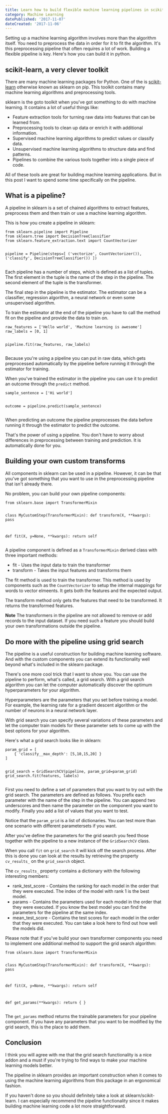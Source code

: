 ```yaml
---
title: Learn how to build flexible machine learning pipelines in scikit-learn
category: Machine Learning
datePublished: '2017-11-07'
dateCreated: '2017-11-06'
---
```

<!--kg-card-begin: markdown--><p>Setting up a machine learning algorithm involves more than the algorithm itself. You need to preprocess the data in order for it to fit the algorithm. It's this preprocessing pipeline that often requires a lot of work. Building a flexible pipeline is key. Here's how you can build it in python.</p>
<h2 id="scikitlearnaveryclevertoolkit">scikit-learn, a very clever toolkit</h2>
<p>There are many machine learning packages for Python. One of the is <a href="http://scikit-learn.org">scikit-learn</a> otherwise known as sklearn on pip. This toolkit contains many machine learning algorithms and preprocessing tools.</p>
<p>sklearn is the goto toolkit when you've got something to do with machine learning. It contains a lot of useful things like:</p>
<ul>
<li>Feature extraction tools for turning raw data into features that can be learned from.</li>
<li>Preprocessing tools to clean up data or enrich it with additional information.</li>
<li>Supervised machine learning algorithms to predict values or classify data.</li>
<li>Unsupervised machine learning algorithms to structure data and find patterns.</li>
<li>Pipelines to combine the various tools together into a single piece of code.</li>
</ul>
<p>All of these tools are great for building machine learning applications. But in this post I want to spend some time specifically on the pipeline.</p>
<h2 id="whatisapipeline">What is a pipeline?</h2>
<p>A pipeline in sklearn is a set of chained algorithms to extract features, preprocess them and then train or use a machine learning algorithm.</p>
<p>This is how you create a pipeline in sklearn:</p>
<pre><code class="language-python">from sklearn.pipeline import Pipeline
from sklearn.tree import DecisionTreeClassifier
from sklearn.feature_extraction.text import CountVectorizer

pipeline = Pipeline(steps=[
  ('vectorize', CountVectorizer()),
  ('classify', DecisionTreeClassifier())
])
</code></pre>
<p>Each pipeline has a number of steps, which is defined as a list of tuples. The first element in the tuple is the name of the step in the pipeline. The second element of the tuple is the transformer.</p>
<p>The final step in the pipeline is the estimator. The estimator can be a classifier, regression algorithm, a neural network or even some unsupervised algorithm.</p>
<p>To train the estimator at the end of the pipeline you have to call the method fit on the pipeline and provide the data to train on.</p>
<pre><code class="language-python">raw_features = ['Hello world', 'Machine learning is awesome']
raw_labels = [0, 1]

pipeline.fit(raw_features, raw_labels)
</code></pre>
<p>Because you're using a pipeline you can put in raw data, which gets preprocessed automatically by the pipeline before running it through the estimator for training.</p>
<p>When you've trained the estimator in the pipeline you can use it to predict an outcome through the <code>predict</code> method.</p>
<pre><code class="language-python">sample_sentence = ['Hi world']

outcome = pipeline.predict(sample_sentence)
</code></pre>
<p>When predicting an outcome the pipeline preprocesses the data before running it through the estimator to predict the outcome.</p>
<p>That's the power of using a pipeline. You don't have to worry about differences in preprocessing between training and prediction. It is automatically done for you.</p>
<h2 id="buildingyourowncustomtransforms">Building your own custom transforms</h2>
<p>All components in sklearn can be used in a pipeline. However, it can be that you've got something that you want to use in the preprocessing pipeline that isn't already there.</p>
<p>No problem, you can build your own pipeline components:</p>
<pre><code class="language-python">from sklearn.base import TransformerMixin

class MyCustomStep(TransformerMixin):
  def transform(X, **kwargs):
    pass
    
  def fit(X, y=None, **kwargs):
    return self
</code></pre>
<p>A pipeline component is defined as a <code>TransformerMixin</code> derived class with three important methods:</p>
<ul>
<li>fit - Uses the input data to train the transformer</li>
<li>transform - Takes the input features and transforms them</li>
</ul>
<p>The fit method is used to train the transformer. This method is used by components such as the <code>CountVectorizer</code> to setup the internal mappings for words to vector elmeents. It gets both the features and the expected output.</p>
<p>The transform method only gets the features that need to be transformed. It returns the transformed features.</p>
<p><strong>Note</strong> The transformers in the pipeline are not allowed to remove or add records to the input dataset. If you need such a feature you should build your own transformations outside the pipeline.</p>
<h2 id="domorewiththepipelineusinggridsearch">Do more with the pipeline using grid search</h2>
<p>The pipeline is a useful construction for building machine learning software. And with the custom components you can extend its functionality well beyond what's included in the sklearn package.</p>
<p>There's one more cool trick that I want to show you. You can use the pipeline to perform, what's called, a grid search. With a grid search algorithm you can let the computer automatically discover the optimum hyperparameters for your algorithm.</p>
<p>Hyperparameters are the parameters that you set before training a model. For example, the learning rate for a gradient descent algorithm or the number of neurons in a neural network layer.</p>
<p>With grid search you can specify several variations of these parameters and let the computer train models for these parameter sets to come up with the best options for your algorithm.</p>
<p>Here's what a grid search looks like in sklearn:</p>
<pre><code class="language-python">param_grid = [
    { 'classify__max_depth': [5,10,15,20] }
]

grid_search = GridSearchCV(pipeline, param_grid=param_grid)
grid_search.fit(features, labels)
</code></pre>
<p>First you need to define a set of parameters that you want to try out with the grid search. The parameters are defined as follows. You prefix each parameter with the name of the step in the pipeline. You can append two underscores and then name the parameter on the component you want to modify. Finally you add a list of values that you want to test.</p>
<p>Notice that the <code>param_grid</code> is a list of dictionaries. You can test more than one scenario with different parametersets if you want.</p>
<p>After you've define the parameters for the grid search you feed those together with the pipeline to a new instance of the <code>GridSearchCV</code> class.</p>
<p>When you call <code>fit</code> on <code>grid_search</code> it will kick off the search process. After this is done you can look at the results by retrieving the property <code>cv_results_</code> on the <code>grid_search</code> object.</p>
<p>The <code>cv_results_</code> property contains a dictionary with the following interesting members:</p>
<ul>
<li>rank_test_score - Contains the ranking for each model in the order that they were executed. The index of the model with rank 1 is the best model.</li>
<li>params - Contains the parameters used for each model in the order that they were executed. If you know the best model you can find the parameters for the pipeline at the same index.</li>
<li>mean_test_score - Contains the test scores for each model in the order that they were executed. You can take a look here to find out how well the models did.</li>
</ul>
<p>Please note that if you've build your own transformer components you need to implement one additional method to support the grid search algorithm:</p>
<pre><code class="language-python">from sklearn.base import TransformerMixin

class MyCustomStep(TransformerMixin):
  def transform(X, **kwargs):
    pass
    
  def fit(X, y=None, **kwargs):
    return self
    
  def get_params(**kwargs):
    return { }
</code></pre>
<p>The <code>get_params</code> method returns the trainable parameters for your pipeline component. If you have any parameters that you want to be modified by the grid search, this is the place to add them.</p>
<h2 id="conclusion">Conclusion</h2>
<p>I think you will agree with me that the grid search functionality is a nice addon and a must if you're trying to find ways to make your machine learning models better.</p>
<p>The pipeline in sklearn provides an important construction when it comes to using the machine learning algorithms from this package in an ergonomical fashion.</p>
<p>If you haven't done so you should definitely take a look at sklearn/scikit-learn. I can especially recommend the pipeline functionality since it makes building machine learning code a lot more straightforward.</p>
<!--kg-card-end: markdown-->
